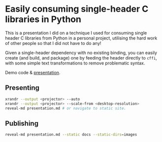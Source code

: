 # Easily consuming single-header C libraries in Python

This is a presentation I did on a technique I used for consuming 
single header C libraries from Python in a personal project, utilising
the hard work of other people so that I did not have to do any!

Given a single-header dependency with no existing binding, you can easily
create (and build, and package) one by feeding the header directly to
`cffi`, with some simple text transformations to remove problematic syntax.

Demo code & [presentation](https://nathanrw.github.io/single-header-c-libs-in-python/).

## Presenting

```bash
xrandr --output <projector> --auto
xrandr --output <projector> --scale-from <desktop-resolution>
reveal-md presentation.md # or navigate to static site.
```

## Publishing

```bash
reveal-md presentation.md --static docs --static-dirs=images
```

